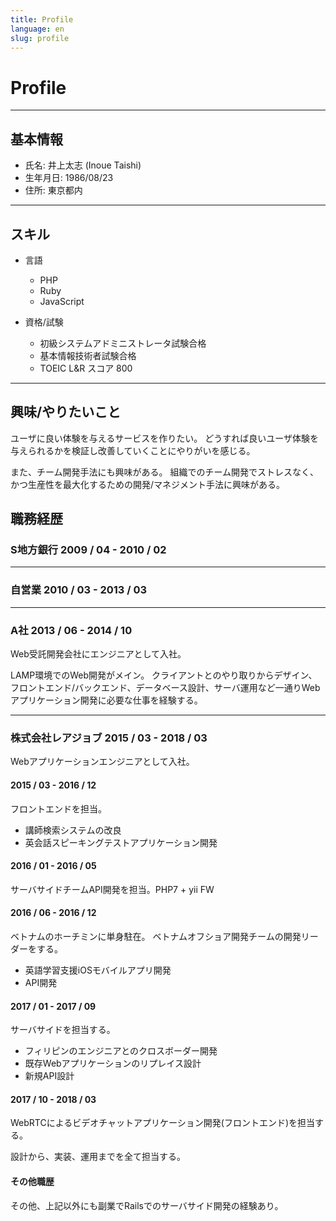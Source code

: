 ```yaml
---
title: Profile
language: en
slug: profile
---
```


# Profile

---

## 基本情報

- 氏名: 井上太志 (Inoue Taishi)
- 生年月日: 1986/08/23
- 住所: 東京都内

---

## スキル

- 言語
  - PHP
  - Ruby
  - JavaScript

- 資格/試験
  - 初級システムアドミニストレータ試験合格
  - 基本情報技術者試験合格
  - TOEIC L&R スコア 800

---

## 興味/やりたいこと

ユーザに良い体験を与えるサービスを作りたい。
どうすれば良いユーザ体験を与えられるかを検証し改善していくことにやりがいを感じる。

また、チーム開発手法にも興味がある。
組織でのチーム開発でストレスなく、かつ生産性を最大化するための開発/マネジメント手法に興味がある。

## 職務経歴

### S地方銀行 2009 / 04 - 2010 / 02

---

### 自営業 2010 / 03 - 2013 / 03

---

### A社 2013 / 06 - 2014 / 10

Web受託開発会社にエンジニアとして入社。

LAMP環境でのWeb開発がメイン。
クライアントとのやり取りからデザイン、フロントエンド/バックエンド、データベース設計、サーバ運用など一通りWebアプリケーション開発に必要な仕事を経験する。

---

### 株式会社レアジョブ 2015 / 03 - 2018 / 03

Webアプリケーションエンジニアとして入社。

####  2015 / 03 - 2016 / 12
フロントエンドを担当。

- 講師検索システムの改良
- 英会話スピーキングテストアプリケーション開発

#### 2016 / 01 - 2016 / 05
サーバサイドチームAPI開発を担当。PHP7 + yii FW

#### 2016 / 06 - 2016 / 12
ベトナムのホーチミンに単身駐在。
ベトナムオフショア開発チームの開発リーダーをする。

- 英語学習支援iOSモバイルアプリ開発
- API開発

#### 2017 / 01 - 2017 / 09
サーバサイドを担当する。

- フィリピンのエンジニアとのクロスボーダー開発
- 既存Webアプリケーションのリプレイス設計
- 新規API設計

#### 2017 / 10 - 2018 / 03

WebRTCによるビデオチャットアプリケーション開発(フロントエンド)を担当する。

設計から、実装、運用までを全て担当する。


#### その他職歴

その他、上記以外にも副業でRailsでのサーバサイド開発の経験あり。
